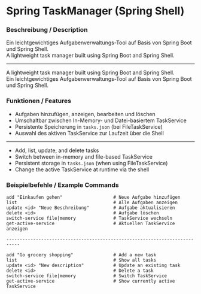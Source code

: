 # Spring TaskManager (Spring Shell)

### Beschreibung / Description

Ein leichtgewichtiges Aufgabenverwaltungs-Tool auf Basis von Spring Boot und Spring Shell.  
A lightweight task manager built using Spring Boot and Spring Shell.

---

A lightweight task manager built using Spring Boot and Spring Shell.  
Ein leichtgewichtiges Aufgabenverwaltungs-Tool auf Basis von Spring Boot und Spring Shell.

### Funktionen / Features

- Aufgaben hinzufügen, anzeigen, bearbeiten und löschen
- Umschaltbar zwischen In-Memory- und Datei-basiertem TaskService
- Persistente Speicherung in `tasks.json` (bei FileTaskService)
- Auswahl des aktiven TaskService zur Laufzeit über die Shell

---

- Add, list, update, and delete tasks
- Switch between in-memory and file-based TaskService
- Persistent storage in `tasks.json` (when using FileTaskService)
- Change the active TaskService at runtime via the shell

### Beispielbefehle / Example Commands

```shell
add "Einkaufen gehen"                   # Neue Aufgabe hinzufügen
list                                    # Alle Aufgaben anzeigen
update <id> "Neue Beschreibung"         # Aufgabe aktualisieren
delete <id>                             # Aufgabe löschen
switch-service file|memory              # TaskService wechseln
get-active-service                      # Aktuellen TaskService anzeigen

---------------------------------------------------------------------------

add "Go grocery shopping"               # Add a new task
list                                    # Show all tasks
update <id> "New description"           # Update an existing task
delete <id>                             # Delete a task
switch-service file|memory              # Switch TaskService
get-active-service                      # Show currently active TaskService